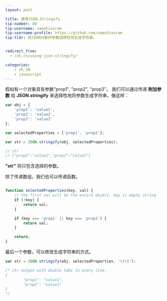 ```yaml
---
layout: post

title: 使用JSON.Stringify
tip-number: 40
tip-username: vamshisuram
tip-username-profile: https://github.com/vamshisuram
tip-tldr: 将JSON对象的参数选择性地生成字符串。


redirect_from:
  - /zh_cn/using-json-stringify/

categories:
    - zh_CN
    - javascript
---
```


假如有一个对象具有参数"prop1", "prop2", "prop3"。
我们可以通过传递 __附加参数__ 给 __JSON.stringify__ 来选择性地将参数生成字符串，像这样：

```javascript
var obj = {
    'prop1': 'value1',
    'prop2': 'value2',
    'prop3': 'value3'
};

var selectedProperties = ['prop1', 'prop2'];

var str = JSON.stringify(obj, selectedProperties);

// str
// {"prop1":"value1","prop2":"value2"}

```

 __"str"__ 将只包含选择的参数。

除了传递数组，我们也可以传递函数。

```javascript

function selectedProperties(key, val) {
    // the first val will be the entire object, key is empty string
    if (!key) {
        return val;
    }

    if (key === 'prop1' || key === 'prop2') {
        return val;
    }

    return;
}
```

最后一个参数，可以修改生成字符串的方式。

```javascript
var str = JSON.stringify(obj, selectedProperties, '\t\t');

/* str output with double tabs in every line.
{
        "prop1": "value1",
        "prop2": "value2"
}
*/

```

